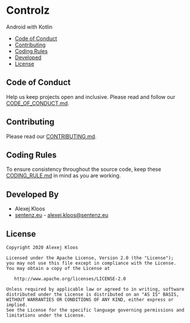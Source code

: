 # Controlz
Android with Kotlin

- [Code of Conduct](#coc)
- [Contributing](#cont)
- [Coding Rules](#rules)
- [Developed](#dev)
- [License](#lic)
 
## <a name="coc"></a> Code of Conduct
Help us keep projects open and inclusive. Please read and follow our [CODE_OF_CONDUCT.md](https://github.com/Sentenz/general/blob/main/CODE_OF_CONDUCT.md).

## <a name="cont"></a> Contributing
Please read our [CONTRIBUTING.md](https://github.com/Sentenz/general/blob/main/CONTRIBUTING.md).

## <a name="rules"></a> Coding Rules
To ensure consistency throughout the source code, keep these [CODING_RULE.md](https://github.com/Sentenz/general/blob/main/CODING_RULE.md) in mind as you are working.

## <a name="dev"></a> Developed By
* Alexej Kloos
* [sentenz.eu](http://sentenz.eu) - <alexej.kloos@sentenz.eu>
 
## <a name="lic"></a> License
    Copyright 2020 Alexej Kloos

    Licensed under the Apache License, Version 2.0 (the "License");
    you may not use this file except in compliance with the License.
    You may obtain a copy of the License at

       http://www.apache.org/licenses/LICENSE-2.0

    Unless required by applicable law or agreed to in writing, software
    distributed under the License is distributed on an "AS IS" BASIS,
    WITHOUT WARRANTIES OR CONDITIONS OF ANY KIND, either express or implied.
    See the License for the specific language governing permissions and
    limitations under the License.
